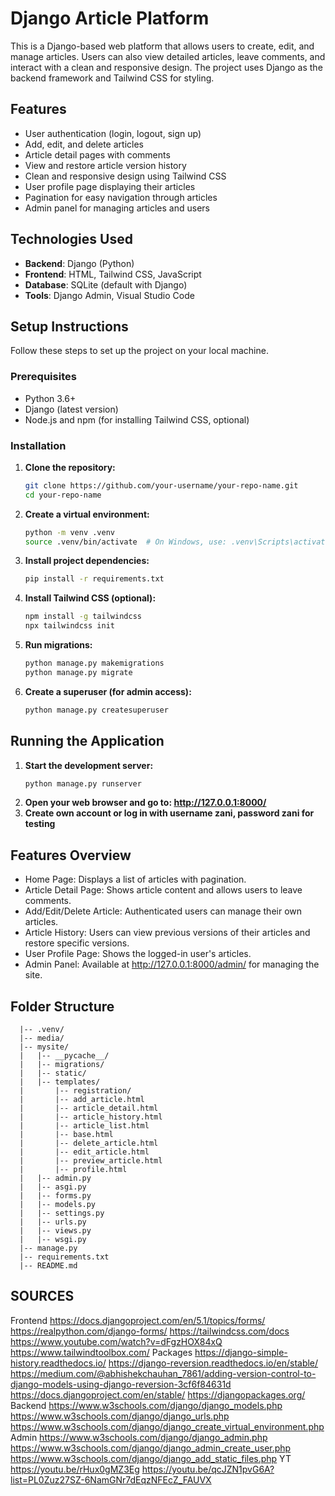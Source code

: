 # Django Article Platform

This is a Django-based web platform that allows users to create, edit, and manage articles. Users can also view detailed articles, leave comments, and interact with a clean and responsive design. The project uses Django as the backend framework and Tailwind CSS for styling.

## Features

- User authentication (login, logout, sign up)
- Add, edit, and delete articles
- Article detail pages with comments
- View and restore article version history
- Clean and responsive design using Tailwind CSS
- User profile page displaying their articles
- Pagination for easy navigation through articles
- Admin panel for managing articles and users

## Technologies Used

- **Backend**: Django (Python)
- **Frontend**: HTML, Tailwind CSS, JavaScript
- **Database**: SQLite (default with Django)
- **Tools**: Django Admin, Visual Studio Code

## Setup Instructions

Follow these steps to set up the project on your local machine.

### Prerequisites

- Python 3.6+
- Django (latest version)
- Node.js and npm (for installing Tailwind CSS, optional)

### Installation

1. **Clone the repository:**
   ```bash
   git clone https://github.com/your-username/your-repo-name.git
   cd your-repo-name

2. **Create a virtual environment:**
   ```bash
   python -m venv .venv
   source .venv/bin/activate  # On Windows, use: .venv\Scripts\activate

3. **Install project dependencies:**
   ```bash
   pip install -r requirements.txt
   
4. **Install Tailwind CSS (optional):**
   ```bash
   npm install -g tailwindcss
   npx tailwindcss init
5. **Run migrations:**
   ```bash
   python manage.py makemigrations
   python manage.py migrate
6. **Create a superuser (for admin access):**
   ```bash
   python manage.py createsuperuser
   
## Running the Application

1. **Start the development server:**
   ```bash
   python manage.py runserver
2. **Open your web browser and go to: http://127.0.0.1:8000/**
3. **Create own account or log in with username zani, password zani for testing**

## Features Overview
- Home Page: Displays a list of articles with pagination.
- Article Detail Page: Shows article content and allows users to leave comments.
- Add/Edit/Delete Article: Authenticated users can manage their own articles.
- Article History: Users can view previous versions of their articles and restore specific versions.
- User Profile Page: Shows the logged-in user's articles.
- Admin Panel: Available at http://127.0.0.1:8000/admin/ for managing the site.

## Folder Structure
      |-- .venv/
      |-- media/
      |-- mysite/
      |   |-- __pycache__/
      |   |-- migrations/
      |   |-- static/
      |   |-- templates/
      |       |-- registration/
      |       |-- add_article.html
      |       |-- article_detail.html
      |       |-- article_history.html
      |       |-- article_list.html
      |       |-- base.html
      |       |-- delete_article.html
      |       |-- edit_article.html
      |       |-- preview_article.html
      |       |-- profile.html
      |   |-- admin.py
      |   |-- asgi.py
      |   |-- forms.py
      |   |-- models.py
      |   |-- settings.py
      |   |-- urls.py
      |   |-- views.py
      |   |-- wsgi.py
      |-- manage.py
      |-- requirements.txt
      |-- README.md



## SOURCES
Frontend
https://docs.djangoproject.com/en/5.1/topics/forms/
https://realpython.com/django-forms/
https://tailwindcss.com/docs
https://www.youtube.com/watch?v=dFgzHOX84xQ
https://www.tailwindtoolbox.com/
Packages
https://django-simple-history.readthedocs.io/
https://django-reversion.readthedocs.io/en/stable/
https://medium.com/@abhishekchauhan_7861/adding-version-control-to-django-models-using-django-reversion-3cf6f84631d
https://docs.djangoproject.com/en/stable/
https://djangopackages.org/
Backend
https://www.w3schools.com/django/django_models.php
https://www.w3schools.com/django/django_urls.php
https://www.w3schools.com/django/django_create_virtual_environment.php
Admin
https://www.w3schools.com/django/django_admin.php
https://www.w3schools.com/django/django_admin_create_user.php
https://www.w3schools.com/django/django_add_static_files.php
YT
https://youtu.be/rHux0gMZ3Eg
https://youtu.be/qcJZN1pvG6A?list=PL0Zuz27SZ-6NamGNr7dEqzNFEcZ_FAUVX
